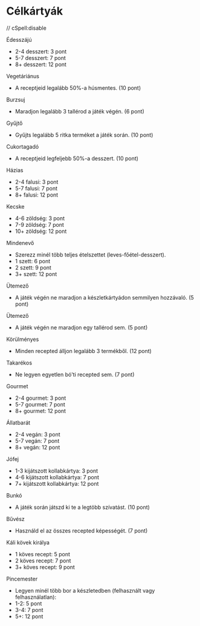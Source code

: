 # Célkártyák

// cSpell:disable

Édesszájú

* 2-4 desszert: 3 pont
* 5-7 desszert: 7 pont
* 8+ desszert: 12 pont

Vegetáriánus

* A receptjeid legalább 50%-a húsmentes. (10 pont)

Burzsuj

* Maradjon legalább 3 tallérod a játék végén. (6 pont)

Gyűjtő

* Gyűjts legalább 5 ritka terméket a játék során. (10 pont)

Cukortagadó

* A receptjeid legfeljebb 50%-a desszert. (10 pont)

Házias

* 2-4 falusi: 3 pont
* 5-7 falusi: 7 pont
* 8+ falusi: 12 pont

Kecske

* 4-6 zöldség: 3 pont
* 7-9 zöldség: 7 pont
* 10+ zöldség: 12 pont

Mindenevő

* Szerezz minél több teljes ételszettet (leves-főétel-desszert).
* 1 szett: 6 pont
* 2 szett: 9 pont
* 3+ szett: 12 pont

Ütemező

* A játék végén ne maradjon a készletkártyádon semmilyen hozzávaló. (5 pont)

Ütemező

* A játék végén ne maradjon egy tallérod sem. (5 pont)

Körülményes

* Minden recepted álljon legalább 3 termékből. (12 pont)

Takarékos

* Ne legyen egyetlen bó'ti recepted sem. (7 pont)

Gourmet

* 2-4 gourmet: 3 pont
* 5-7 gourmet: 7 pont
* 8+ gourmet: 12 pont

Állatbarát

* 2-4 vegán: 3 pont
* 5-7 vegán: 7 pont
* 8+ vegán: 12 pont

Jófej

* 1-3 kijátszott kollabkártya: 3 pont
* 4-6 kijátszott kollabkártya: 7 pont
* 7+ kijátszott kollabkártya: 12 pont

Bunkó

* A játék során játszd ki te a legtöbb szívatást. (10 pont)

Bűvész

* Használd el az összes recepted képességét. (7 pont)

Káli kövek királya

* 1 köves recept: 5 pont
* 2 köves recept: 7 pont
* 3+ köves recept: 9 pont

Pincemester

* Legyen minél több bor a készletedben (felhasznált vagy felhasználatlan):
* 1-2: 5 pont
* 3-4: 7 pont
* 5+: 12 pont

